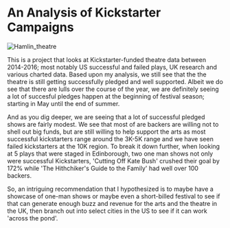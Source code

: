 # An Analysis of Kickstarter Campaigns

![Hamlin_theatre](https://upload.wikimedia.org/wikipedia/commons/d/d6/Hamlin_theatre.jpg)

This is a project that looks at Kickstarter-funded theatre data between 2014-2016; most notably US successful and failed plays, UK research and various charted data. Based upon my analysis, we still see that the the theatre is still getting successfully pledged and well supported. Albeit we do see that there are lulls over the course of the year, we are definitely seeing a lot of succesful pledges happen at the beginning of festival season; starting in May until the end of summer.

And as you dig deeper, we are seeing that a lot of successful pledged shows are fairly modest. We see that most of are backers are willing not to shell out big funds, but are still willing to help support the arts as most successful kickstarters range around the 3K-5K range and we have seen failed kickstarters at the 10K region. To break it down further, when looking at 5 plays that were staged in Edinborough, two one man shows not only were successful Kickstarters, 'Cutting Off Kate Bush' crushed their goal by 172% while 'The Hithchiker's Guide to the Family' had well over 100 backers.

So, an intriguing recommendation that I hypothesized is to maybe have a showcase of one-man shows or maybe even a short-billed festival to see if that can generate enough buzz and revenue for the arts and the theatre in the UK, then branch out into select cities in the US to see if it can work 'across the pond'.
